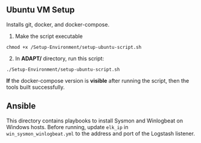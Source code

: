  ## Ubuntu VM Setup
Installs git, docker, and docker-compose.

 1. Make the script executable

 ```
 chmod +x /Setup-Environment/setup-ubuntu-script.sh
 ```

 2. In **ADAPT/** directory, run this script:

 ```
 ./Setup-Environment/setup-ubuntu-script.sh
 ```

 **If** the docker-compose version is **visible** after running the script, then the tools built successfully.

## Ansible
This directory contains playbooks to install Sysmon and Winlogbeat on Windows hosts. Before running, update ```elk_ip``` in ```win_sysmon_winlogbeat.yml``` to the address and port of the Logstash listener.
